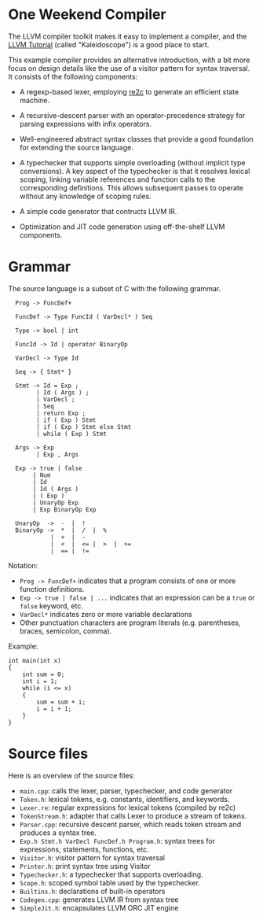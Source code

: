 
# One Weekend Compiler

The LLVM compiler toolkit makes it easy to implement a compiler, and the [LLVM
Tutorial](https://llvm.org/docs/tutorial/) (called "Kaleidoscope") is a good
place to start.

This example compiler provides an alternative introduction, with a bit more
focus on design details like the use of a visitor pattern for syntax traversal.
It consists of the following components:

- A regexp-based lexer, employing [re2c](http://re2c.org/) to generate an efficient state machine.

- A recursive-descent parser with an operator-precedence strategy for parsing
  expressions with infix operators.
  
- Well-engineered abstract syntax classes that provide a good foundation for extending the source language.

- A typechecker that supports simple overloading (without implicit type
  conversions).  A key aspect of the typechecker is that it resolves lexical
  scoping, linking variable references and function calls to the corresponding
  definitions.  This allows subsequent passes to operate without any knowledge
  of scoping rules.

- A simple code generator that contructs LLVM IR.

- Optimization and JIT code generation using off-the-shelf LLVM components.

# Grammar

The source language is a subset of C with the following grammar.

```  
  Prog -> FuncDef+
  
  FuncDef -> Type FuncId ( VarDecl* ) Seq
  
  Type -> bool | int
  
  FuncId -> Id | operator BinaryOp
  
  VarDecl -> Type Id
  
  Seq -> { Stmt* }
  
  Stmt -> Id = Exp ;
        | Id ( Args ) ;
        | VarDecl ;
        | Seq
        | return Exp ;
        | if ( Exp ) Stmt
        | if ( Exp ) Stmt else Stmt
        | while ( Exp ) Stmt
  
  Args -> Exp
        | Exp , Args
  
  Exp -> true | false
       | Num
       | Id
       | Id ( Args )
       | ( Exp )
       | UnaryOp Exp
       | Exp BinaryOp Exp
  
  UnaryOp  ->  -  |  !
  BinaryOp ->  *  |  /  |  %
            |  +  |  -
            |  <  |  <= |  >  |  >=
            |  == |  !=
```

Notation:
- `Prog -> FuncDef+` indicates that a program consists of one or more function definitions.
- `Exp -> true | false | ...` indicates that an expression can be a `true` or `false` keyword, etc.
- `VarDecl*` indicates zero or more variable declarations
- Other punctuation characters are program literals (e.g. parentheses, braces, semicolon, comma).

Example:
```
int main(int x)
{
    int sum = 0;
    int i = 1;
    while (i <= x)
    {
        sum = sum + i;
        i = i + 1;
    }
}

```

# Source files

Here is an overview of the source files:

- `main.cpp`: calls the lexer, parser, typechecker, and code generator
- `Token.h`: lexical tokens, e.g. constants, identifiers, and keywords.
- `Lexer.re`: regular expressions for lexical tokens (compiled by re2c)
- `TokenStream.h`: adapter that calls Lexer to produce a stream of tokens.
- `Parser.cpp`: recursive descent parser, which reads token stream and produces a syntax tree.
- `Exp.h Stmt.h VarDecl FuncDef.h Program.h`: syntax trees for expressions, statements, functions, etc.
- `Visitor.h`: visitor pattern for syntax traversal
- `Printer.h`: print syntax tree using Visitor
- `Typechecker.h`: a typechecker that supports overloading.
- `Scope.h`: scoped symbol table used by the typechecker.
- `Builtins.h`: declarations of built-in operators
- `Codegen.cpp`: generates LLVM IR from syntax tree
- `SimpleJit.h`: encapsulates LLVM ORC JIT engine

